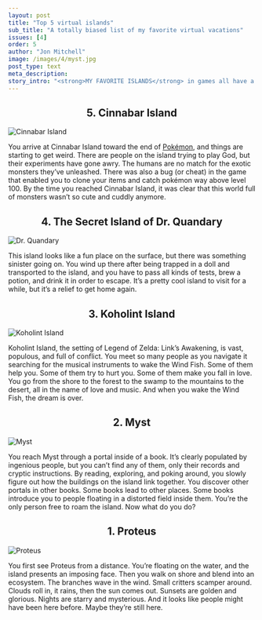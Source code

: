 ```yaml
---
layout: post
title: "Top 5 virtual islands"
sub_title: "A totally biased list of my favorite virtual vacations"
issues: [4]
order: 5
author: "Jon Mitchell"
image: /images/4/myst.jpg
post_type: text
meta_description: 
story_intro: "<strong>MY FAVORITE ISLANDS</strong> in games all have a dreamlike, unsettling mystery to them. They remind me of each other. In my imagination, they’re almost just different aspects of one island."
---
```

<center><h2>5. Cinnabar Island</h2></center>

<div>
    <img src='/images/4/cinnabar.png' alt='Cinnabar Island'>
</div>

You arrive at Cinnabar Island toward the end of [Pokémon](http://www.pokemon.com/), and things are starting to get weird. There are people on the island trying to play God, but their experiments have gone awry. The humans are no match for the exotic monsters they’ve unleashed. There was also a bug (or cheat) in the game that enabled you to clone your items and catch pokémon way above level 100. By the time you reached Cinnabar Island, it was clear that this world full of monsters wasn’t so cute and cuddly anymore.

<center><h2>4. The Secret Island of Dr. Quandary</h2></center>

<div>
    <img src='/images/4/quandary.jpg' alt='Dr. Quandary'>
</div>

This island looks like a fun place on the surface, but there was something sinister going on. You wind up there after being trapped in a doll and transported to the island, and you have to pass all kinds of tests, brew a potion, and drink it in order to escape. It’s a pretty cool island to visit for a while, but it’s a relief to get home again.

<center><h2>3. Koholint Island</h2></center>

<div>
    <img src='/images/4/koholint.jpg' alt='Koholint Island'>
</div>

Koholint Island, the setting of Legend of Zelda: Link’s Awakening, is vast, populous, and full of conflict. You meet so many people as you navigate it searching for the musical instruments to wake the Wind Fish. Some of them help you. Some of them try to hurt you. Some of them make you fall in love. You go from the shore to the forest to the swamp to the mountains to the desert, all in the name of love and music. And when you wake the Wind Fish, the dream is over.

<center><h2>2. Myst</h2></center>

<div>
    <img src='/images/4/myst.jpg' alt='Myst'>
</div>

You reach Myst through a portal inside of a book. It’s clearly populated by ingenious people, but you can’t find any of them, only their records and cryptic instructions. By reading, exploring, and poking around, you slowly figure out how the buildings on the island link together. You discover other portals in other books. Some books lead to other places. Some books introduce you to people floating in a distorted field inside them. You’re the only person free to roam the island. Now what do you do?

<center><h2>1. Proteus</h2></center>

<div>
    <img src='/images/4/proteus.png' alt='Proteus'>
</div>

You first see Proteus from a distance. You’re floating on the water, and the island presents an imposing face. Then you walk on shore and blend into an ecosystem. The branches wave in the wind. Small critters scamper around. Clouds roll in, it rains, then the sun comes out. Sunsets are golden and glorious. Nights are starry and mysterious. And it looks like people might have been here before. Maybe they’re still here.